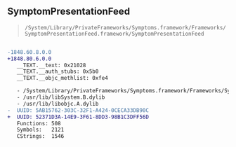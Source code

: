 ## SymptomPresentationFeed

> `/System/Library/PrivateFrameworks/Symptoms.framework/Frameworks/SymptomPresentationFeed.framework/SymptomPresentationFeed`

```diff

-1848.60.8.0.0
+1848.80.6.0.0
   __TEXT.__text: 0x21028
   __TEXT.__auth_stubs: 0x5b0
   __TEXT.__objc_methlist: 0xfe4

   - /System/Library/PrivateFrameworks/Symptoms.framework/Frameworks/SymptomAnalytics.framework/SymptomAnalytics
   - /usr/lib/libSystem.B.dylib
   - /usr/lib/libobjc.A.dylib
-  UUID: 5AB15762-303C-32F1-A424-0CECA33DB90C
+  UUID: 52371D3A-14E9-3F61-8DD3-98B1C3DFF56D
   Functions: 508
   Symbols:   2121
   CStrings:  1546

```
